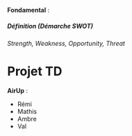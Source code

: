 **Fondamental** :
##### Définition (*Démarche SWOT*)
*Strength, Weakness, Opportunity, Threat*

# Projet TD
**AirUp** :
- Rémi
- Mathis
- Ambre
- Val

